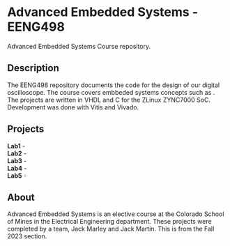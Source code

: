 # Advanced Embedded Systems - EENG498
Advanced Embedded Systems Course repository.

## Description
The EENG498 repository documents the code for the design of our digital oscilloscope. The course covers embbeded systems concepts such as . The projects are written in VHDL and C for the ZLinux ZYNC7000 SoC. Development was done with Vitis and Vivado.

## Projects
**Lab1** -  
**Lab2** -  
**Lab3** -  
**Lab4** -  
**Lab5** -  

## About
Advanced Embedded Systems is an elective course at the Colorado School of Mines in the Electrical Engineering department. These projects were completed by a team, Jack Marley and Jack Martin. This is from the Fall 2023 section.

